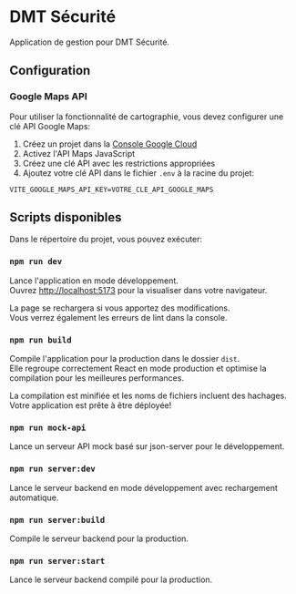 # DMT Sécurité

Application de gestion pour DMT Sécurité.

## Configuration

### Google Maps API

Pour utiliser la fonctionnalité de cartographie, vous devez configurer une clé API Google Maps:

1. Créez un projet dans la [Console Google Cloud](https://console.cloud.google.com/)
2. Activez l'API Maps JavaScript
3. Créez une clé API avec les restrictions appropriées
4. Ajoutez votre clé API dans le fichier `.env` à la racine du projet:

```
VITE_GOOGLE_MAPS_API_KEY=VOTRE_CLE_API_GOOGLE_MAPS
```

## Scripts disponibles

Dans le répertoire du projet, vous pouvez exécuter:

### `npm run dev`

Lance l'application en mode développement.\
Ouvrez [http://localhost:5173](http://localhost:5173) pour la visualiser dans votre navigateur.

La page se rechargera si vous apportez des modifications.\
Vous verrez également les erreurs de lint dans la console.

### `npm run build`

Compile l'application pour la production dans le dossier `dist`.\
Elle regroupe correctement React en mode production et optimise la compilation pour les meilleures performances.

La compilation est minifiée et les noms de fichiers incluent des hachages.\
Votre application est prête à être déployée!

### `npm run mock-api`

Lance un serveur API mock basé sur json-server pour le développement.

### `npm run server:dev`

Lance le serveur backend en mode développement avec rechargement automatique.

### `npm run server:build`

Compile le serveur backend pour la production.

### `npm run server:start`

Lance le serveur backend compilé pour la production.
